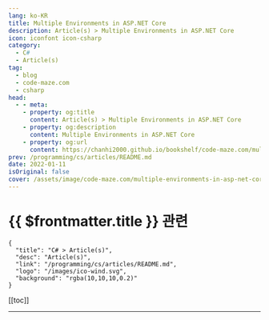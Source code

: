 ```yaml
---
lang: ko-KR
title: Multiple Environments in ASP.NET Core
description: Article(s) > Multiple Environments in ASP.NET Core
icon: iconfont icon-csharp
category: 
  - C#
  - Article(s)
tag: 
  - blog
  - code-maze.com
  - csharp
head:  
  - - meta:
    - property: og:title
      content: Article(s) > Multiple Environments in ASP.NET Core
    - property: og:description
      content: Multiple Environments in ASP.NET Core
    - property: og:url
      content: https://chanhi2000.github.io/bookshelf/code-maze.com/multiple-environments-in-asp-net-core.html
prev: /programming/cs/articles/README.md
date: 2022-01-11
isOriginal: false
cover: /assets/image/code-maze.com/multiple-environments-in-asp-net-core/banner.png
---
```


# {{ $frontmatter.title }} 관련

```component VPCard
{
  "title": "C# > Article(s)",
  "desc": "Article(s)",
  "link": "/programming/cs/articles/README.md",
  "logo": "/images/ico-wind.svg",
  "background": "rgba(10,10,10,0.2)"
}
```

[[toc]]

---

<SiteInfo
  name="Multiple Environments in ASP.NET Core"
  desc="In this article, we’re going to cover how to set up and manage multiple environments in ASP.NET Core through different examples."
  url="https://code-maze.com/multiple-environments-in-asp-net-core/"
  logo="/assets/image/code-maze.com/favicon.png"
  preview="/assets/image/code-maze.com/multiple-environments-in-asp-net-core/banner.png"/>

<!-- TODO: 작성 -->
